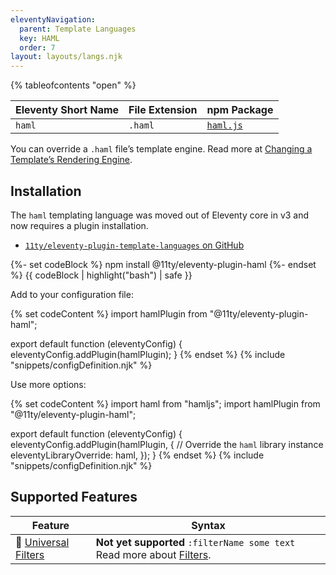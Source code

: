 ```yaml
---
eleventyNavigation:
  parent: Template Languages
  key: HAML
  order: 7
layout: layouts/langs.njk
---
```


{% tableofcontents "open" %}

| Eleventy Short Name | File Extension | npm Package                                |
| ------------------- | -------------- | ------------------------------------------ |
| `haml`              | `.haml`        | [`haml.js`](https://github.com/tj/haml.js) |

You can override a `.haml` file’s template engine. Read more at [Changing a Template’s Rendering Engine](/docs/template-overrides/).

## Installation

The `haml` templating language was moved out of Eleventy core in v3 and now requires a plugin installation.

* [`11ty/eleventy-plugin-template-languages` on GitHub](https://github.com/11ty/eleventy-plugin-template-languages)

{%- set codeBlock %}
npm install @11ty/eleventy-plugin-haml
{%- endset %}
{{ codeBlock | highlight("bash") | safe }}

Add to your configuration file:

{% set codeContent %}
import hamlPlugin from "@11ty/eleventy-plugin-haml";

export default function (eleventyConfig) {
	eleventyConfig.addPlugin(hamlPlugin);
}
{% endset %}
{% include "snippets/configDefinition.njk" %}

Use more options:

{% set codeContent %}
import haml from "hamljs";
import hamlPlugin from "@11ty/eleventy-plugin-haml";

export default function (eleventyConfig) {
	eleventyConfig.addPlugin(hamlPlugin, {
		// Override the `haml` library instance
		eleventyLibraryOverride: haml,
	});
}
{% endset %}
{% include "snippets/configDefinition.njk" %}

## Supported Features

| Feature                                                           | Syntax                                                                                   |
| ----------------------------------------------------------------- | ---------------------------------------------------------------------------------------- |
| 🚫 [Universal Filters](/docs/filters/) | **Not yet supported** `:filterName some text` Read more about [Filters](/docs/filters/). |
